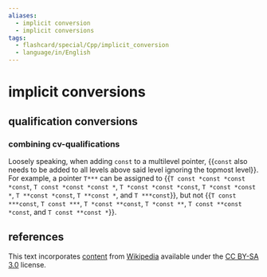 ```yaml
---
aliases:
  - implicit conversion
  - implicit conversions
tags:
  - flashcard/special/Cpp/implicit_conversion
  - language/in/English
---
```


# implicit conversions

## qualification conversions

### combining cv-qualifications

Loosely speaking, when adding `const` to a multilevel pointer, {{`const` also needs to be added to all levels above said level ignoring the topmost level}}. For example, a pointer `T***` can be assigned to {{`T const *const *const *const`, `T const *const *const *`, `T *const *const *const`, `T *const *const *`, `T **const *const`, `T **const *`, and `T ***const`}}, but not {{`T const ***const`, `T const ***`, `T *const **const`, `T *const **`, `T const **const *const`, and `T const **const *`}}. <!--SR:!2024-07-01,17,250!2024-06-17,9,270-->

## references

This text incorporates [content](https://en.cppreference.com/w/cpp/language/implicit_conversion) from [Wikipedia](Wikipedia.md) available under the [CC BY-SA 3.0](https://creativecommons.org/licenses/by-sa/3.0/) license.
